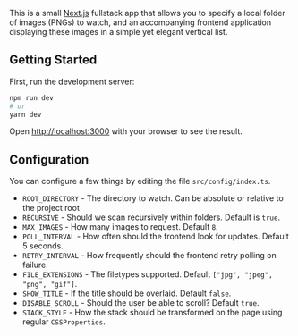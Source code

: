 This is a small [Next.js](https://nextjs.org/) fullstack app that allows you to specify a local folder of images (PNGs) to watch, and an accompanying frontend application displaying these images in a simple yet elegant vertical list.

## Getting Started

First, run the development server:

```bash
npm run dev
# or
yarn dev
```

Open [http://localhost:3000](http://localhost:3000) with your browser to see the result.

## Configuration

You can configure a few things by editing the file `src/config/index.ts`.

- `ROOT_DIRECTORY` - The directory to watch. Can be absolute or relative to the project root
- `RECURSIVE` - Should we scan recursively within folders. Default is `true`.
- `MAX_IMAGES` - How many images to request. Default `8`.
- `POLL_INTERVAL` - How often should the frontend look for updates. Default 5 seconds.
- `RETRY_INTERVAL` - How frequently should the frontend retry polling on failure.
- `FILE_EXTENSIONS` - The filetypes supported. Default `["jpg", "jpeg", "png", "gif"]`.
- `SHOW_TITLE` - If the title should be overlaid. Default `false`.
- `DISABLE_SCROLL` - Should the user be able to scroll? Default `true`.
- `STACK_STYLE` - How the stack should be transformed on the page using regular `CSSProperties`.
